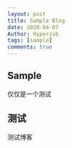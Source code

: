 ```yaml
---
layout: post
title: Sample Blog
date: 2020-04-07
Author: Hyperzsb
tags: [sample]
comments: true
---
```


## Sample

仅仅是一个测试

<!-- more -->

## 测试

测试博客